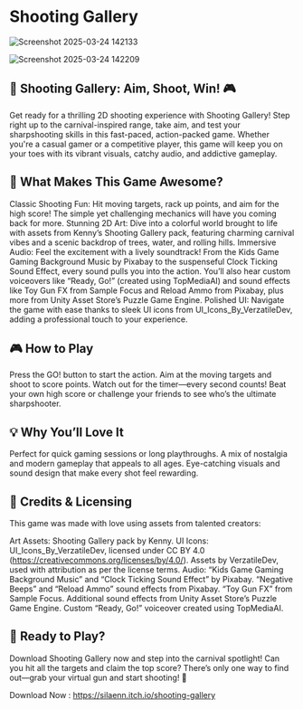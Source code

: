 # Shooting Gallery

![Screenshot 2025-03-24 142133](https://github.com/user-attachments/assets/4e83a67f-bc24-4644-9616-adcadd773580)





![Screenshot 2025-03-24 142209](https://github.com/user-attachments/assets/9c6b7b63-5df2-42d9-b8f0-39c3166fc174)


## 🎯 Shooting Gallery: Aim, Shoot, Win! 🎮

Get ready for a thrilling 2D shooting experience with Shooting Gallery! Step right up to the carnival-inspired range, take aim, and test your sharpshooting skills in this fast-paced, action-packed game. Whether you're a casual gamer or a competitive player, this game will keep you on your toes with its vibrant visuals, catchy audio, and addictive gameplay.

## 🌟 What Makes This Game Awesome?
Classic Shooting Fun: Hit moving targets, rack up points, and aim for the high score! The simple yet challenging mechanics will have you coming back for more.
Stunning 2D Art: Dive into a colorful world brought to life with assets from Kenny’s Shooting Gallery pack, featuring charming carnival vibes and a scenic backdrop of trees, water, and rolling hills.
Immersive Audio: Feel the excitement with a lively soundtrack! From the Kids Game Gaming Background Music by Pixabay to the suspenseful Clock Ticking Sound Effect, every sound pulls you into the action. You’ll also hear custom voiceovers like “Ready, Go!” (created using TopMediaAI) and sound effects like Toy Gun FX from Sample Focus and Reload Ammo from Pixabay, plus more from Unity Asset Store’s Puzzle Game Engine.
Polished UI: Navigate the game with ease thanks to sleek UI icons from UI_Icons_By_VerzatileDev, adding a professional touch to your experience.
## 🎮 How to Play
Press the GO! button to start the action.
Aim at the moving targets and shoot to score points.
Watch out for the timer—every second counts!
Beat your own high score or challenge your friends to see who’s the ultimate sharpshooter.
## 💡 Why You’ll Love It
Perfect for quick gaming sessions or long playthroughs.
A mix of nostalgia and modern gameplay that appeals to all ages.
Eye-catching visuals and sound design that make every shot feel rewarding.
## 📜 Credits & Licensing
This game was made with love using assets from talented creators:

Art Assets: Shooting Gallery pack by Kenny.
UI Icons: UI_Icons_By_VerzatileDev, licensed under CC BY 4.0 (https://creativecommons.org/licenses/by/4.0/). Assets by VerzatileDev, used with attribution as per the license terms.
Audio:
“Kids Game Gaming Background Music” and “Clock Ticking Sound Effect” by Pixabay.
“Negative Beeps” and “Reload Ammo” sound effects from Pixabay.
“Toy Gun FX” from Sample Focus.
Additional sound effects from Unity Asset Store’s Puzzle Game Engine.
Custom “Ready, Go!” voiceover created using TopMediaAI.
## 🚀 Ready to Play?
Download Shooting Gallery now and step into the carnival spotlight! Can you hit all the targets and claim the top score? There’s only one way to find out—grab your virtual gun and start shooting! 🎉

Download Now : https://silaenn.itch.io/shooting-gallery
